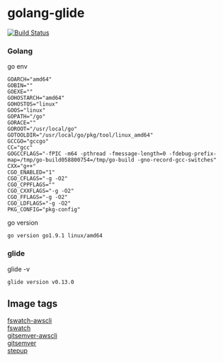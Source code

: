 # golang-glide
[![Build Status](https://travis-ci.org/data4hub/golang-glide.svg?branch=master)](https://travis-ci.org/data4hub/golang-glide)
### Golang
go env
```
GOARCH="amd64"
GOBIN=""
GOEXE=""
GOHOSTARCH="amd64"
GOHOSTOS="linux"
GOOS="linux"
GOPATH="/go"
GORACE=""
GOROOT="/usr/local/go"
GOTOOLDIR="/usr/local/go/pkg/tool/linux_amd64"
GCCGO="gccgo"
CC="gcc"
GOGCCFLAGS="-fPIC -m64 -pthread -fmessage-length=0 -fdebug-prefix-map=/tmp/go-build058800754=/tmp/go-build -gno-record-gcc-switches"
CXX="g++"
CGO_ENABLED="1"
CGO_CFLAGS="-g -O2"
CGO_CPPFLAGS=""
CGO_CXXFLAGS="-g -O2"
CGO_FFLAGS="-g -O2"
CGO_LDFLAGS="-g -O2"
PKG_CONFIG="pkg-config"
```
go version
```
go version go1.9.1 linux/amd64
```
### glide
glide -v
```
glide version v0.13.0

```
## Image tags
[fswatch-awscli](https://github.com/rest4hub/golang-glide/tree/fswatch-awscli)  
[fswatch](https://github.com/rest4hub/golang-glide/tree/fswatch)  
[gitsemver-awscli](https://github.com/rest4hub/golang-glide/tree/gitsemver-awscli)  
[gitsemver](https://github.com/rest4hub/golang-glide/tree/gitsemver)  
[stepup](https://github.com/rest4hub/golang-glide/tree/stepup)  

